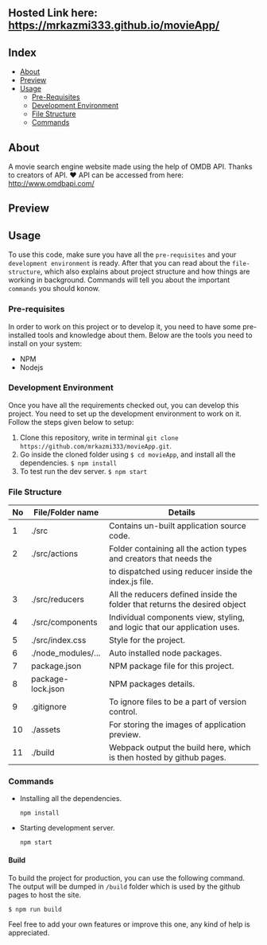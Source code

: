 ## Hosted Link here: https://mrkazmi333.github.io/movieApp/

## Index

- [About](#about)
- [Preview](#preview)
- [Usage](#usage)
  - [Pre-Requisites](#pre-requisites)
  - [Development Environment](#development-environment)
  - [File Structure](#file-structure)
  - [Commands](#command)

## About

A movie search engine website made using the help of OMDB API. Thanks to creators of API. ❤
API can be accessed from here: http://www.omdbapi.com/

## Preview

<!-- <img src="/assets/tooltip1.png"></img> -->
<!-- <img src="/assets/tooltip2.png"></img> -->

## Usage

To use this code, make sure you have all the `pre-requisites` and your `development environment` is ready. After that you can read about the `file-structure`, which also explains about project structure and how things are working in background. Commands will tell you about the important `commands` you should konow.

### Pre-requisites

In order to work on this project or to develop it, you need to have some pre-installed tools and knowledge about them. Below are the tools you need to install on your system:

- NPM
- Nodejs

### Development Environment

Once you have all the requirements checked out, you can develop this project. You need to set up the development environment to work on it. Follow the steps given below to setup:

1. Clone this repository, write in terminal `git clone https://github.com/mrkazmi333/movieApp.git`.
2. Go inside the cloned folder using `$ cd movieApp`, and install all the dependencies. `$ npm install`
3. To test run the dev server. `$ npm start`

### File Structure

| No  | File/Folder name   | Details                                                                    |
| --- | ------------------ | -------------------------------------------------------------------------- |
| 1   | ./src              | Contains un-built application source code.                                 |
| 2   | ./src/actions      | Folder containing all the action types and creators that needs the         |
|     |                    | to dispatched using reducer inside the index.js file.                      |
| 3   | ./src/reducers     | All the reducers defined inside the folder that returns the desired object |
| 4   | ./src/components   | Individual components view, styling, and logic that our application uses.  |
| 5   | ./src/index.css    | Style for the project.                                                     |
| 6   | ./node_modules/... | Auto installed node packages.                                              |
| 7   | package.json       | NPM package file for this project.                                         |
| 8   | package-lock.json  | NPM packages details.                                                      |
| 9   | .gitignore         | To ignore files to be a part of version control.                           |
| 10  | ./assets           | For storing the images of application preview.                             |
| 11  | ./build            | Webpack output the build here, which is then hosted by github pages.       |

### Commands

- Installing all the dependencies.
  ```
  npm install
  ```
- Starting development server.
  ```
  npm start
  ```

#### Build

To build the project for production, you can use the following command. The output will be dumped in `/build` folder which is used by the github pages to host the site.

```
$ npm run build
```

Feel free to add your own features or improve this one, any kind of help is appreciated.
